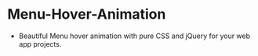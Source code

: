 # Menu-Hover-Animation 

- Beautiful Menu hover animation with pure CSS and jQuery for your web app projects.
